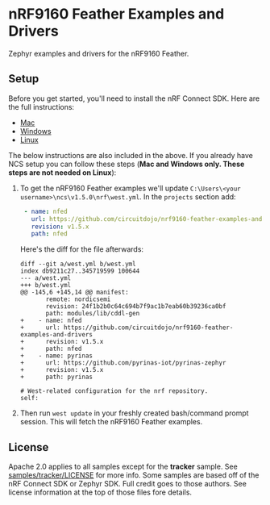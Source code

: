 # nRF9160 Feather Examples and Drivers

Zephyr examples and drivers for the nRF9160 Feather.

## Setup

Before you get started, you'll need to install the nRF Connect SDK. Here are the full instructions:

* [Mac](https://docs.jaredwolff.com/nrf9160-sdk-setup-mac.html)
* [Windows](https://docs.jaredwolff.com/nrf9160-sdk-setup-windows.html)
* [Linux](https://docs.jaredwolff.com/nrf9160-sdk-setup-linux.html)

The below instructions are also included in the above. If you already have NCS setup you can follow these steps (**Mac and Windows only. These steps are not needed on Linux**):

1. To get the nRF9160 Feather examples we'll update `C:\Users\<your username>\ncs\v1.5.0\nrf\west.yml`. In the `projects` section add:

   ```yaml
    - name: nfed
      url: https://github.com/circuitdojo/nrf9160-feather-examples-and-drivers
      revision: v1.5.x
      path: nfed
   ```
    
   Here's the diff for the file afterwards:

   ```
   diff --git a/west.yml b/west.yml
   index db9211c27..345719599 100644
   --- a/west.yml
   +++ b/west.yml
   @@ -145,6 +145,14 @@ manifest:
          remote: nordicsemi
          revision: 24f1b2b0c64c694b7f9ac1b7eab60b39236ca0bf
          path: modules/lib/cddl-gen
   +    - name: nfed
   +      url: https://github.com/circuitdojo/nrf9160-feather-examples-and-drivers
   +      revision: v1.5.x
   +      path: nfed
   +    - name: pyrinas
   +      url: https://github.com/pyrinas-iot/pyrinas-zephyr
   +      revision: v1.5.x
   +      path: pyrinas
 
   # West-related configuration for the nrf repository.
   self:
   ```

2. Then run `west update` in your freshly created bash/command prompt session. This will fetch the nRF9160 Feather examples.

## License

Apache 2.0 applies to all samples except for the **tracker** sample. See [samples/tracker/LICENSE](samples/tracker/LICENSE) for more info. Some samples are based off of the nRF Connect SDK or Zephyr SDK. Full credit goes to those authors. See license information at the top of those files fore details.